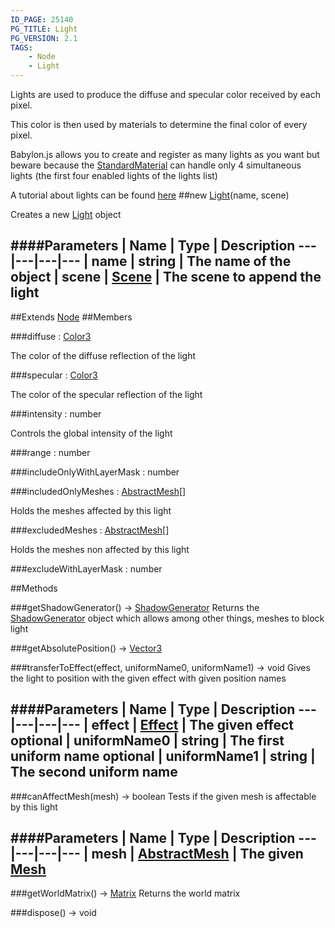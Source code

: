 ```yaml
---
ID_PAGE: 25140
PG_TITLE: Light
PG_VERSION: 2.1
TAGS:
    - Node
    - Light
---
```


Lights are used to produce the diffuse and specular color received by each pixel.

This color is then used by materials to determine the final color of every pixel.

Babylon.js allows you to create and register as many lights as you want but beware because the [StandardMaterial](/classes/StandardMaterial) can handle only 4 simultaneous lights (the first four enabled lights of the lights list)

A tutorial about lights can be found [here](http://doc.babylonjs.com/tutorials/06._Lights)
##new [Light](/classes/Light)(name, scene)




Creates a new [Light](/classes/Light) object






####Parameters
 | Name | Type | Description
---|---|---|---
 | name | string | The name of the object
 | scene | [Scene](/classes/Scene) | The scene to append the light
---

##Extends
 [Node](/classes/Node)
##Members

###diffuse : [Color3](/classes/Color3)





The color of the diffuse reflection of the light




###specular : [Color3](/classes/Color3)





The color of the specular reflection of the light




###intensity : number





Controls the global intensity of the light




###range : number








###includeOnlyWithLayerMask : number


###includedOnlyMeshes : [AbstractMesh](/classes/AbstractMesh)[]





Holds the meshes affected by this light




###excludedMeshes : [AbstractMesh](/classes/AbstractMesh)[]





Holds the meshes non affected by this light













###excludeWithLayerMask : number




##Methods

###getShadowGenerator() &rarr; [ShadowGenerator](/classes/ShadowGenerator)
Returns the [ShadowGenerator](/classes/ShadowGenerator) object which allows among other things, meshes to block light








###getAbsolutePosition() &rarr; [Vector3](/classes/Vector3)






###transferToEffect(effect, uniformName0, uniformName1) &rarr; void
Gives the light to position with the given effect with given position names







####Parameters
 | Name | Type | Description
---|---|---|---
 | effect | [Effect](/classes/Effect) | The given effect
optional | uniformName0 | string | The first uniform name
optional | uniformName1 | string | The second uniform name
---

###canAffectMesh(mesh) &rarr; boolean
Tests if the given mesh is affectable by this light







####Parameters
 | Name | Type | Description
---|---|---|---
 | mesh | [AbstractMesh](/classes/AbstractMesh) | The given [Mesh](/classes/Mesh)
---

###getWorldMatrix() &rarr; [Matrix](/classes/Matrix)
Returns the world matrix








###dispose() &rarr; void

